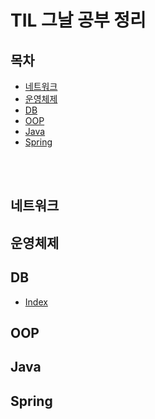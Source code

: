 # TIL 그날 공부 정리
## 목차

- [네트워크](#네트워크)
- [운영체제](#운영체제)
- [DB](#DB)
- [OOP](#OOP)
- [Java](#Java)
- [Spring](#Spring)
<br>
<br>

## 네트워크
## 운영체제
## DB

- [Index](https://github.com/hyeokjin-eun/TIL/blob/main/DB/index.md)
## OOP
## Java
## Spring